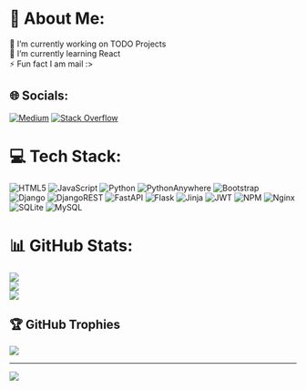 # 💫 About Me:
🔭 I’m currently working on TODO Projects<br>🌱 I’m currently learning React <br>⚡ Fun fact I am mail :>


## 🌐 Socials:
[![Medium](https://img.shields.io/badge/Medium-12100E?logo=medium&logoColor=white)](https://medium.com/@AliAhmadi_1080) [![Stack Overflow](https://img.shields.io/badge/-Stackoverflow-FE7A16?logo=stack-overflow&logoColor=white)](https://stackoverflow.com/users/23117847) 

# 💻 Tech Stack:
![HTML5](https://img.shields.io/badge/html5-%23E34F26.svg?style=flat&logo=html5&logoColor=white) ![JavaScript](https://img.shields.io/badge/javascript-%23323330.svg?style=flat&logo=javascript&logoColor=%23F7DF1E) ![Python](https://img.shields.io/badge/python-3670A0?style=flat&logo=python&logoColor=ffdd54) ![PythonAnywhere](https://img.shields.io/badge/pythonanywhere-%232F9FD7.svg?style=flat&logo=pythonanywhere&logoColor=151515) ![Bootstrap](https://img.shields.io/badge/bootstrap-%238511FA.svg?style=flat&logo=bootstrap&logoColor=white) ![Django](https://img.shields.io/badge/django-%23092E20.svg?style=flat&logo=django&logoColor=white) ![DjangoREST](https://img.shields.io/badge/DJANGO-REST-ff1709?style=flat&logo=django&logoColor=white&color=ff1709&labelColor=gray) ![FastAPI](https://img.shields.io/badge/FastAPI-005571?style=flat&logo=fastapi) ![Flask](https://img.shields.io/badge/flask-%23000.svg?style=flat&logo=flask&logoColor=white) ![Jinja](https://img.shields.io/badge/jinja-white.svg?style=flat&logo=jinja&logoColor=black) ![JWT](https://img.shields.io/badge/JWT-black?style=flat&logo=JSON%20web%20tokens) ![NPM](https://img.shields.io/badge/NPM-%23CB3837.svg?style=flat&logo=npm&logoColor=white) ![Nginx](https://img.shields.io/badge/nginx-%23009639.svg?style=flat&logo=nginx&logoColor=white) ![SQLite](https://img.shields.io/badge/sqlite-%2307405e.svg?style=flat&logo=sqlite&logoColor=white) ![MySQL](https://img.shields.io/badge/mysql-4479A1.svg?style=flat&logo=mysql&logoColor=white)
# 📊 GitHub Stats:
![](https://github-readme-stats.vercel.app/api?username=AliAhmadi1080&theme=dark&hide_border=false&include_all_commits=true&count_private=true)<br/>
![](https://github-readme-streak-stats.herokuapp.com/?user=AliAhmadi1080&theme=dark&hide_border=false)<br/>
![](https://github-readme-stats.vercel.app/api/top-langs/?username=AliAhmadi1080&theme=dark&hide_border=false&include_all_commits=true&count_private=true&layout=compact)

## 🏆 GitHub Trophies
![](https://github-profile-trophy.vercel.app/?username=AliAhmadi1080&theme=radical&no-frame=false&no-bg=true&margin-w=4)

---
[![](https://visitcount.itsvg.in/api?id=AliAhmadi1080&icon=10&color=13)](https://visitcount.itsvg.in)

<!-- Proudly created with GPRM ( https://gprm.itsvg.in ) -->
